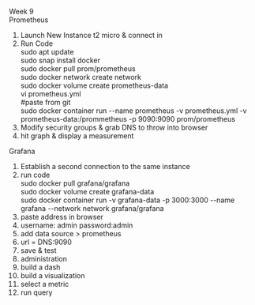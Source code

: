 Week 9  
Prometheus  
1. Launch New Instance t2 micro & connect in  
2. Run Code  
   sudo apt update  
   sudo snap install docker  
   sudo docker  pull prom/prometheus  
   sudo docker network create network  
   sudo docker volume create prometheus-data  
   vi prometheus.yml  
   #paste from git  
   sudo docker container run --name prometheus -v prometheus.yml -v prometheus-data:/prommetheus -p 9090:9090 prom/prometheus  
3. Modify security groups & grab DNS to throw into browser  
4. hit graph & display a measurement  
  
Grafana  
1. Establish a second connection to the same instance  
2. run code  
   sudo docker pull grafana/grafana  
   sudo docker volume create grafana-data  
   sudo docker container run -v grafana-data -p 3000:3000 --name grafana --network network grafana/grafana  
3. paste address in browser  
4. username: admin password:admin  
5. add data source > prometheus  
6. url = DNS:9090  
7. save & test  
8. administration  
9. build a dash  
10. build a visualization  
11. select a metric  
12. run query  
